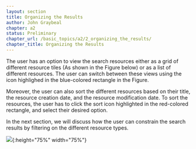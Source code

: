 ```yaml
---
layout: section
title: Organizing the Results
author: John Graybeal
chapter: a2
status: Preliminary
chapter_url: /basic_topics/a2/2_organizing_the_results/
chapter_title: Organizing the Results
---
```


The user has an option to view the search resources either as a grid of different resource tiles (As shown in the Figure below) or as a list of different resources. The user can switch between these views using the icon highlighed in the blue-colored rectangle in the Figure. 

Moreover, the user can also sort the different resources based on their title, the resource creation date, and the resource modification date. To sort the resources, the user has to click the sort icon highlighted in the red-colored rectangle, and select their desired option. 

In the next section, we will discuss how the user can constrain the search results by filtering on the different resource types.


![](https://github.com/metadatacenter/cedar-manual/raw/master/docs/assets/imgs/sort.png){:height="75%" width="75%"}
